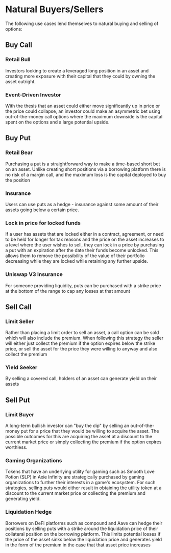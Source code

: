 # Natural Buyers/Sellers

The following use cases lend themselves to natural buying and selling of options:

## Buy Call

### Retail Bull

Investors looking to create a leveraged long position in an asset and creating more exposure with their capital that they could by owning the asset outright.

### Event-Driven Investor

With the thesis that an asset could either move significantly up in price or the price could collapse, an investor could make an asymmetric bet using out-of-the-money call options where the maximum downside is the capital spent on the options and a large potential upside.

## Buy Put

### Retail Bear

Purchasing a put is a straightforward way to make a time-based short bet on an asset. Unlike creating short positions via a borrowing platform there is no risk of a margin call, and the maximum loss is the capital deployed to buy the position

### Insurance

Users can use puts as a hedge - insurance against some amount of their assets going below a certain price.

### Lock in price for locked funds

If a user has assets that are locked either in a contract, agreement, or need to be held for longer for tax reasons and the price on the asset increases to a level where the user wishes to sell, they can lock in a price by purchasing a put with an expiration after the date their funds become unlocked. This allows them to remove the possibility of the value of their portfolio decreasing while they are locked while retaining any further upside.

### Uniswap V3 Insurance

For someone providing liquidity, puts can be purchased with a strike price at the bottom of the range to cap any losses at that amount

## Sell Call

### Limit Seller

Rather than placing a limit order to sell an asset, a call option can be sold which will also include the premium. When following this strategy the seller will either just collect the premium if the option expires below the strike price, or sell the asset for the price they were willing to anyway and also collect the premium

### Yield Seeker

By selling a covered call, holders of an asset can generate yield on their assets

## Sell Put

### Limit Buyer

A long-term bullish investor can "buy the dip" by selling an out-of-the-money put for a price that they would be willing to acquire the asset. The possible outcomes for this are acquiring the asset at a discount to the current market price or simply collecting the premium if the option expires worthless.

### Gaming Organizations

Tokens that have an underlying utility for gaming such as Smooth Love Potion \(SLP\) in Axie Infinity are strategically purchased by gaming organizations to further their interests in a game's ecosystem. For such strategies, selling puts would either result in obtaining the utility token at a discount to the current market price or collecting the premium and generating yield.

### Liquidation Hedge

Borrowers on DeFi platforms such as compound and Aave can hedge their positions by selling puts with a strike around the liquidation price of their collateral position on the borrowing platform. This limits potential losses if the price of the asset sinks below the liquidation price and generates yield in the form of the premium in the case that that asset price increases

